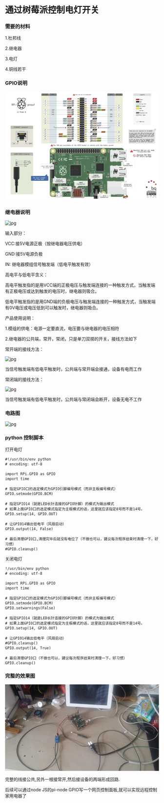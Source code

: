 # 通过树莓派控制电灯开关

### 需要的材料

1.杜邦线

2.继电器

3.电灯

4.铜线若干

### GPIO说明

![png](../assets/gpio/gpio.png)

### 继电器说明

![jpg](https://img.alicdn.com/imgextra/i4/738263294/TB2iEqgfXXXXXatXXXXXXXXXXXX_!!738263294.jpg)

输入部分：

VCC:接5V电源正极（按继电器电压供电）

GND:接5V电源负极

IN: 继电器模组信号触发端（低电平触发有效）

高电平与低电平含义：

高电平触发指的是用VCC端的正极电压与触发端连接的一种触发方式，当触发端有正极电压或达到触发的电压时，继电器则吸合。

低电平触发指的是用GND端的负极电压与触发端连接的一种触发方式，当触发端有0V电压或电压低到可以触发时，继电器则吸合。

产品使用说明：

1.模组的供电：电源一定要直流，电压要与继电器的电压相符

2.继电器的公共端，常开，常闭，只是单刀双掷的开关，接线方法如下

常开端的接线方法：

![jpg](https://img.alicdn.com/imgextra/i3/738263294/TB2aHtZfXXXXXbnXpXXXXXXXXXX_!!738263294.jpg)

当信号触发端有低电平触发时，公共端与常开端会接通，设备有电而工作

常闭端的接线方法：

![jpg](https://img.alicdn.com/imgextra/i4/738263294/TB2Cx8RfXXXXXcNXpXXXXXXXXXX_!!738263294.jpg)

当信号触发端有低电平触发时，公共端与常闭端会断开，设备无电不工作

### 电路图

![jpg](http://img1.tuicool.com/rEnquqr.jpg!web)

### python 控制脚本
打开电灯
```
#!/usr/bin/env python
# encoding: utf-8

import RPi.GPIO as GPIO
import time

# 指定GPIO口的选定模式为GPIO引脚编号模式（而非主板编号模式）
GPIO.setmode(GPIO.BCM)

# 指定GPIO14（就是LED长针连接的GPIO针脚）的模式为输出模式
# 如果上面GPIO口的选定模式指定为主板模式的话，这里就应该指定8号而不是14号。
GPIO.setup(14, GPIO.OUT)

# 让GPIO14输出低电平（风扇启动）    
GPIO.output(14, False)

# 最后清理GPIO口,清理完毕后就没有电位了（不做也可以，建议每次程序结束时清理一下，好习惯）
#GPIO.cleanup()
```

关闭电灯
```
!/usr/bin/env python
# encoding: utf-8

import RPi.GPIO as GPIO
import time

# 指定GPIO口的选定模式为GPIO引脚编号模式（而非主板编号模式）
GPIO.setmode(GPIO.BCM)
GPIO.setwarnings(False)

# 指定GPIO14（就是LED长针连接的GPIO针脚）的模式为输出模式
# 如果上面GPIO口的选定模式指定为主板模式的话，这里就应该指定8号而不是14号。
GPIO.setup(14, GPIO.OUT)

# 让GPIO14输出低电平（风扇启动）    
#GPIO.cleanup()
GPIO.output(14, True)

# 最后清理GPIO口（不做也可以，建议每次程序结束时清理一下，好习惯）
GPIO.cleanup()
```

### 完整的效果图

![jpg](../assets/gpio/20160409_094027.jpg)

完整的线接公共,另外一根接常开,然后接设备的两端形成回路.

后续可以通过node JS的pi-node GPIO写一个网页控制面板,就可以实现远程控制家用电器了